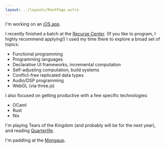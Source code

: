 ```yaml
---
layout: ../layouts/RootPage.astro
---
```


I'm working on an [iOS app](/notes/2023-05-30-ios-focus/).

I recently finished a batch at the [Recurse Center](https://www.recurse.com). (If you like to program, I highly recommend applying!) I used my time there to explore a broad set of topics:
- Functional programming
- Programming languages
- Declarative UI frameworks, incremental computation
- Self-adjusting computation, build systems
- Conflict-free replicated data types
- Audio/DSP programming
- WebGL (via three.js)

I also focused on getting productive with a few specific technologies:
- OCaml
- Rust
- Nix

I'm playing Tears of the Kingdom (and probably will be for the next year), and reading [Quarterlife](https://www.penguinrandomhouse.com/books/579928/quarterlife-by-satya-doyle-byock/).

I'm paddling at the [Mongaup](https://kccny.org/locations/mongaup-river/).
